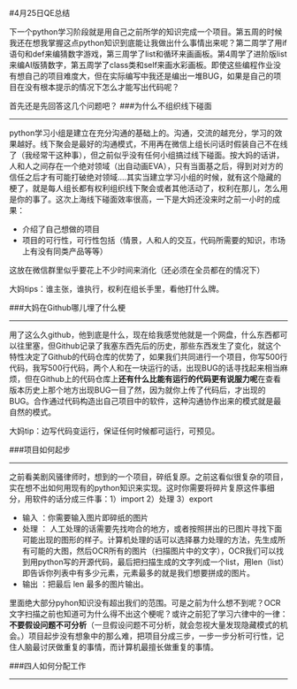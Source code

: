 #4月25日QE总结
 

下一个python学习阶段就是用自己之前所学的知识完成一个项目。第五周的时候我还在想我掌握这点python知识到底能让我做出什么事情出来呢？第二周学了用if语句和def来编猜数字游戏，第三周学了list和循环来画画板。第4周学了进阶版list来编AI版猜数字，第五周学了class类和self来画水彩画板。即使这些编程作业没有想自己的项目难度大，但在实际编写中我还是编出一堆BUG，如果是自己的项目在没有根本提示的情况下怎么才能写出代码呢？

首先还是先回答这几个问题吧？
###为什么不组织线下碰面
***
python学习小组是建立在充分沟通的基础上的。沟通，交流的越充分，学习的效果越好。线下聚会是最好的沟通模式，不用再在微信上组长问话时假装自己不在线了（我经常干这种事），但之前似乎没有任何小组搞过线下碰面。按大妈的话讲，人和人之间存在一个绝对领域（出自动画EVA），只有当面基之后，得到对对方的信任之后才有可能打破绝对领域....其实当建立学习小组的时候，就有这个隐藏的梗了，就是每人组长都有权利组织线下聚会或者其他活动了，权利在那儿，怎么用是你的事了。这次上海线下碰面效率很高，一下是大妈还没来时之前一小时的成果：

* 介绍了自己想做的项目
* 项目的可行性，可行性包括（情景，人和人的交互，代码所需要的知识，市场上有没有同类产品等等）

这放在微信群里似乎要花上不少时间来消化（还必须在全员都在的情况下）

大妈tips：谁主张，谁执行，权利在组长手里，看他打什么牌。


###大妈在Github哪儿埋了什么梗
***

用了这么久github，他到底是什么，现在给我感觉他就是一个网盘，什么东西都可以往里塞，但Github记录了我塞东西先后的历史，那些东西发生了变化，就这个特性决定了Github的代码仓库的优势了，如果我们共同进行一个项目，你写500行代码，我写500行代码，两个人和在一块运行的话，出现BUG的话寻找起来相当麻烦，但在Github上的代码仓库上**还有什么比能有运行的代码更有说服力呢**在查看版本历史上那个地方出现BUG一目了然，因为就你上传了代码后，才出现的BUG。合作通过代码构造出自己项目中的软件，这种沟通协作出来的模式就是最自然的模式。

大妈tip：边写代码变运行，保证任何时候都可运行，可预见。 

###项目如何起步
***
之前看美剧风骚律师时，想到的一个项目，碎纸复原。之前这看似很复杂的项目，实在想不出如何用现有的python知识来实现。这时你需要将碎片复原这件事细分，用软件的话分成三件事：1）import 2）处理 3）export

* 输入 ：你需要输入图片即碎纸的图片
* 处理 ： 人工处理的话需要先找吻合的地方，或者按照拼出的已图片寻找下面可能出现的图形的样子。计算机处理的话可以选择暴力处理的方法，先生成所有可能的大图，然后OCR所有的图片（扫描图片中的文字），OCR我们可以找到用python写的开源代码，最后把扫描生成的文字列成一个list，用len（list）即告诉你列表中有多少元素，元素最多的就是我们想要拼成的图片。
* 输出 ：把最后 len 最多的图片输出。

里面绝大部分pyhon知识没有超出我们的范围。可是之前为什么想不到呢？OCR文字扫描之前也知道可为什么得不出这个梗呢？或许之前犯了学习六律中的一律：
**不要假设问题不可分析**（一旦假设问题不可分析，就会忽视大量发现隐藏模式的机会。）项目起步没有想象中的那么难，把项目分成三步，一步一步分析可行性，记住人脑最讨厌做重复的事情，而计算机最擅长做重复的事情。

###四人如何分配工作
***


 
